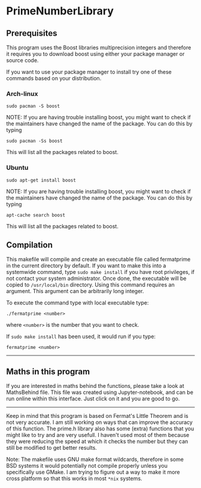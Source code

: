 # PrimeNumberLibrary

## Prerequisites

This program uses the Boost libraries multiprecision integers and therefore it requires you to download boost using either your package manager 
or source code.

If you want to use your package manager to install try one of these commands based on your distribution.

### Arch-linux
```
sudo pacman -S boost 
```
NOTE: If you are having trouble installing boost, you might want to check if the maintainers have changed the name of the package.
You can do this by typing
```
sudo pacman -Ss boost
```
This will list all the packages related to boost.

### Ubuntu
```
sudo apt-get install boost
```

NOTE: If you are having trouble installing boost, you might want to check if the maintainers have changed the name of the package.
You can do this by typing 
```
apt-cache search boost
```
This will list all the packages related to boost.

## Compilation

This makefile will compile and create an executable file called fermatprime in the current directory by default. If you want to make this into 
a systemwide command, type `sudo make install` if you have root privileges, if not contact your system administrator. Once done, the executable will be copied to `/usr/local/bin` directory. 
Using this command requires an argument. This argument can be arbitrarily long integer.

To execute the command type with local executable type:

```
./fermatprime <number>
```

where `<number>` is the number that you want to check.

If `sudo make install` has been used, it would run if you type:

```
fermatprime <number>
```
---
## Maths in this program

If you are interested in maths behind the functions, please take a look at MathsBehind file. This file was created using Jupyter-notebook, and can be run online within this interface. Just click on it and you are good to go.

---

Keep in mind that this program is based on Fermat's Little Theorem and is not very accurate. I am still working on ways that can improve the accuracy of this function.
The prime.h library also has some (extra) functions that you might like to try and are very usefull. I haven't used most of them because they 
were reducing the speed at which it checks the number but they can still be modified to get better results.

Note: The makefile uses GNU make format wildcards, therefore in some BSD systems it would potentially not compile properly unless you 
specifically use GMake. I am trying to figure out a way to make it more cross platform so that this works in most `*nix` systems.
